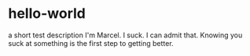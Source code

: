 # hello-world
a short test description
I'm Marcel. I suck. I can admit that. Knowing you suck at something is the first step to getting better.
